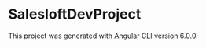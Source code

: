 # SalesloftDevProject

This project was generated with [Angular CLI](https://github.com/angular/angular-cli) version 6.0.0.
